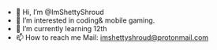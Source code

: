 - 👋 Hi, I’m @ImShettyShroud
- 👀 I’m interested in coding& mobile gaming.
- 🌱 I’m currently learning 12th
- 📫 How to reach me 
 Mail: imshettyshroud@protonmail.com 

<!---
ImShettyShroud/ImShettyShroud is a ✨ special ✨ repository because its `README.md` (this file) appears on your GitHub profile.
You can click the Preview link to take a look at your changes.
--->
